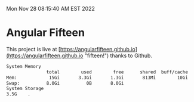 Mon Nov 28 08:15:40 AM EST 2022

# Angular Fifteen


This project is live at [https://angularfifteen.github.io](https://angularfifteen.github.io "fifteen!") thanks to Github.

```bash
System Memory
               total        used        free      shared  buff/cache   available
Mem:            15Gi       3.3Gi       1.3Gi       813Mi        10Gi        10Gi
Swap:          8.0Gi          0B       8.0Gi
System Storage
3.5G	.
```
```bash
